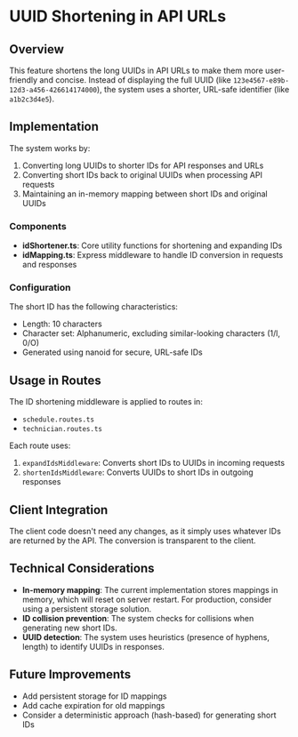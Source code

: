# UUID Shortening in API URLs

## Overview

This feature shortens the long UUIDs in API URLs to make them more user-friendly and concise. Instead of displaying the full UUID (like `123e4567-e89b-12d3-a456-426614174000`), the system uses a shorter, URL-safe identifier (like `a1b2c3d4e5`).

## Implementation

The system works by:

1. Converting long UUIDs to shorter IDs for API responses and URLs
2. Converting short IDs back to original UUIDs when processing API requests
3. Maintaining an in-memory mapping between short IDs and original UUIDs

### Components

- **idShortener.ts**: Core utility functions for shortening and expanding IDs
- **idMapping.ts**: Express middleware to handle ID conversion in requests and responses

### Configuration

The short ID has the following characteristics:
- Length: 10 characters
- Character set: Alphanumeric, excluding similar-looking characters (1/l, 0/O)
- Generated using nanoid for secure, URL-safe IDs

## Usage in Routes

The ID shortening middleware is applied to routes in:
- `schedule.routes.ts`
- `technician.routes.ts`

Each route uses:
1. `expandIdsMiddleware`: Converts short IDs to UUIDs in incoming requests
2. `shortenIdsMiddleware`: Converts UUIDs to short IDs in outgoing responses

## Client Integration

The client code doesn't need any changes, as it simply uses whatever IDs are returned by the API. The conversion is transparent to the client.

## Technical Considerations

- **In-memory mapping**: The current implementation stores mappings in memory, which will reset on server restart. For production, consider using a persistent storage solution.
- **ID collision prevention**: The system checks for collisions when generating new short IDs.
- **UUID detection**: The system uses heuristics (presence of hyphens, length) to identify UUIDs in responses.

## Future Improvements

- Add persistent storage for ID mappings
- Add cache expiration for old mappings
- Consider a deterministic approach (hash-based) for generating short IDs 
